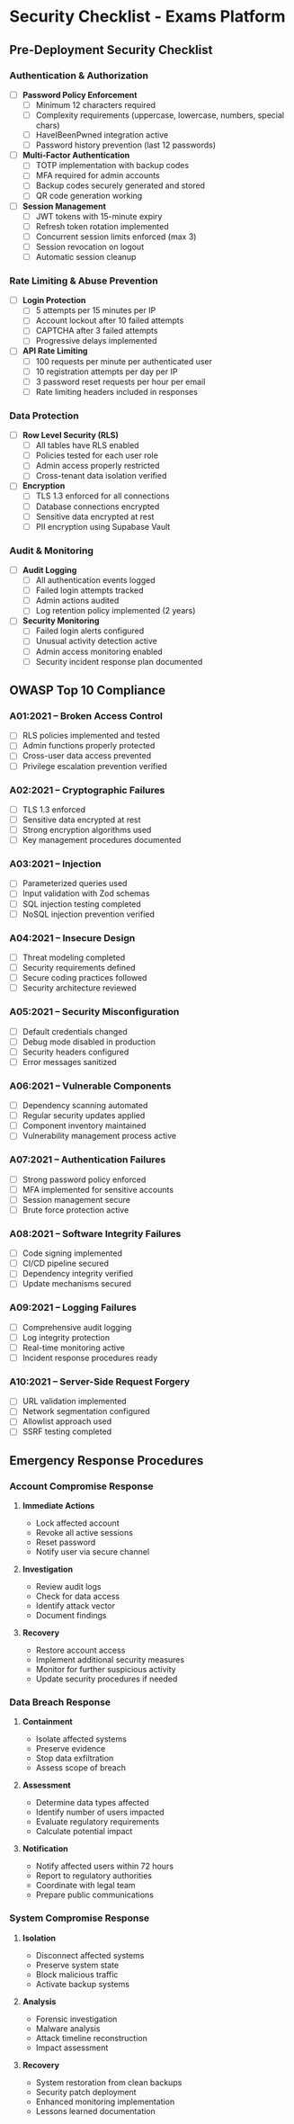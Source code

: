 # Security Checklist - Exams Platform

## Pre-Deployment Security Checklist

### Authentication & Authorization

- [ ] **Password Policy Enforcement**
  - [ ] Minimum 12 characters required
  - [ ] Complexity requirements (uppercase, lowercase, numbers, special chars)
  - [ ] HaveIBeenPwned integration active
  - [ ] Password history prevention (last 12 passwords)

- [ ] **Multi-Factor Authentication**
  - [ ] TOTP implementation with backup codes
  - [ ] MFA required for admin accounts
  - [ ] Backup codes securely generated and stored
  - [ ] QR code generation working

- [ ] **Session Management**
  - [ ] JWT tokens with 15-minute expiry
  - [ ] Refresh token rotation implemented
  - [ ] Concurrent session limits enforced (max 3)
  - [ ] Session revocation on logout
  - [ ] Automatic session cleanup

### Rate Limiting & Abuse Prevention

- [ ] **Login Protection**
  - [ ] 5 attempts per 15 minutes per IP
  - [ ] Account lockout after 10 failed attempts
  - [ ] CAPTCHA after 3 failed attempts
  - [ ] Progressive delays implemented

- [ ] **API Rate Limiting**
  - [ ] 100 requests per minute per authenticated user
  - [ ] 10 registration attempts per day per IP
  - [ ] 3 password reset requests per hour per email
  - [ ] Rate limiting headers included in responses

### Data Protection

- [ ] **Row Level Security (RLS)**
  - [ ] All tables have RLS enabled
  - [ ] Policies tested for each user role
  - [ ] Admin access properly restricted
  - [ ] Cross-tenant data isolation verified

- [ ] **Encryption**
  - [ ] TLS 1.3 enforced for all connections
  - [ ] Database connections encrypted
  - [ ] Sensitive data encrypted at rest
  - [ ] PII encryption using Supabase Vault

### Audit & Monitoring

- [ ] **Audit Logging**
  - [ ] All authentication events logged
  - [ ] Failed login attempts tracked
  - [ ] Admin actions audited
  - [ ] Log retention policy implemented (2 years)

- [ ] **Security Monitoring**
  - [ ] Failed login alerts configured
  - [ ] Unusual activity detection active
  - [ ] Admin access monitoring enabled
  - [ ] Security incident response plan documented

## OWASP Top 10 Compliance

### A01:2021 – Broken Access Control

- [ ] RLS policies implemented and tested
- [ ] Admin functions properly protected
- [ ] Cross-user data access prevented
- [ ] Privilege escalation prevention verified

### A02:2021 – Cryptographic Failures

- [ ] TLS 1.3 enforced
- [ ] Sensitive data encrypted at rest
- [ ] Strong encryption algorithms used
- [ ] Key management procedures documented

### A03:2021 – Injection

- [ ] Parameterized queries used
- [ ] Input validation with Zod schemas
- [ ] SQL injection testing completed
- [ ] NoSQL injection prevention verified

### A04:2021 – Insecure Design

- [ ] Threat modeling completed
- [ ] Security requirements defined
- [ ] Secure coding practices followed
- [ ] Security architecture reviewed

### A05:2021 – Security Misconfiguration

- [ ] Default credentials changed
- [ ] Debug mode disabled in production
- [ ] Security headers configured
- [ ] Error messages sanitized

### A06:2021 – Vulnerable Components

- [ ] Dependency scanning automated
- [ ] Regular security updates applied
- [ ] Component inventory maintained
- [ ] Vulnerability management process active

### A07:2021 – Authentication Failures

- [ ] Strong password policy enforced
- [ ] MFA implemented for sensitive accounts
- [ ] Session management secure
- [ ] Brute force protection active

### A08:2021 – Software Integrity Failures

- [ ] Code signing implemented
- [ ] CI/CD pipeline secured
- [ ] Dependency integrity verified
- [ ] Update mechanisms secured

### A09:2021 – Logging Failures

- [ ] Comprehensive audit logging
- [ ] Log integrity protection
- [ ] Real-time monitoring active
- [ ] Incident response procedures ready

### A10:2021 – Server-Side Request Forgery

- [ ] URL validation implemented
- [ ] Network segmentation configured
- [ ] Allowlist approach used
- [ ] SSRF testing completed

## Emergency Response Procedures

### Account Compromise Response

1. **Immediate Actions**
   - Lock affected account
   - Revoke all active sessions
   - Reset password
   - Notify user via secure channel

2. **Investigation**
   - Review audit logs
   - Check for data access
   - Identify attack vector
   - Document findings

3. **Recovery**
   - Restore account access
   - Implement additional security measures
   - Monitor for further suspicious activity
   - Update security procedures if needed

### Data Breach Response

1. **Containment**
   - Isolate affected systems
   - Preserve evidence
   - Stop data exfiltration
   - Assess scope of breach

2. **Assessment**
   - Determine data types affected
   - Identify number of users impacted
   - Evaluate regulatory requirements
   - Calculate potential impact

3. **Notification**
   - Notify affected users within 72 hours
   - Report to regulatory authorities
   - Coordinate with legal team
   - Prepare public communications

### System Compromise Response

1. **Isolation**
   - Disconnect affected systems
   - Preserve system state
   - Block malicious traffic
   - Activate backup systems

2. **Analysis**
   - Forensic investigation
   - Malware analysis
   - Attack timeline reconstruction
   - Impact assessment

3. **Recovery**
   - System restoration from clean backups
   - Security patch deployment
   - Enhanced monitoring implementation
   - Lessons learned documentation

